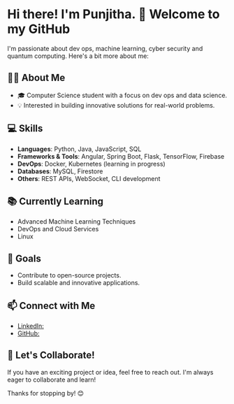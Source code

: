# Hi there! I'm Punjitha. 👋 Welcome to my GitHub

I'm passionate about dev ops, machine learning, cyber security and quantum computing. Here's a bit more about me:

## 👨‍💻 About Me
- 🎓 Computer Science student with a focus on dev ops and data science.
- 💡 Interested in building innovative solutions for real-world problems.

## 💻 Skills
- **Languages**: Python, Java, JavaScript, SQL
- **Frameworks & Tools**: Angular, Spring Boot, Flask, TensorFlow, Firebase
- **DevOps**: Docker, Kubernetes (learning in progress)
- **Databases**: MySQL, Firestore
- **Others**: REST APIs, WebSocket, CLI development

## 📚 Currently Learning
- Advanced Machine Learning Techniques
- DevOps and Cloud Services
- Linux 

## 🎯 Goals
- Contribute to open-source projects.
- Build scalable and innovative applications.

## 📫 Connect with Me
- [LinkedIn: ](https://www.linkedin.com/in/punjitha/)
- [GitHub: ](https://github.com/algotyrnt)

## 🤝 Let's Collaborate!
If you have an exciting project or idea, feel free to reach out. I'm always eager to collaborate and learn!

Thanks for stopping by! 😊

<!---
algotyrnt/algotyrnt is a ✨ special ✨ repository because its `README.md` (this file) appears on your GitHub profile.
You can click the Preview link to take a look at your changes.
--->

